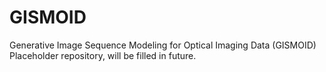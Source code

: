 # GISMOID
Generative Image Sequence Modeling for Optical Imaging Data (GISMOID)
Placeholder repository, will be filled in future.
